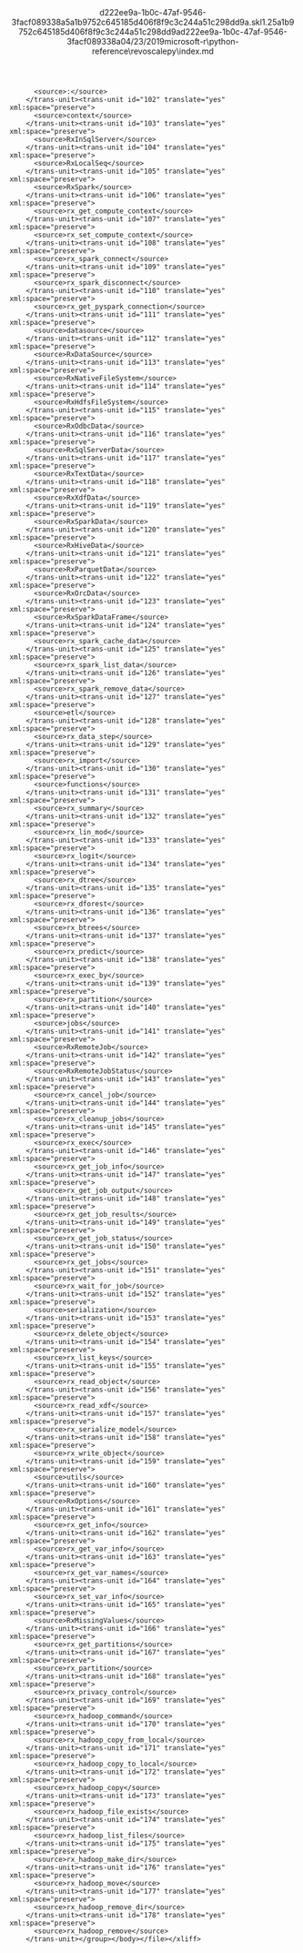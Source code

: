 <?xml version="1.0"?><xliff version="1.2" xmlns="urn:oasis:names:tc:xliff:document:1.2" xmlns:xsi="http://www.w3.org/2001/XMLSchema-instance" xsi:schemaLocation="urn:oasis:names:tc:xliff:document:1.2 xliff-core-1.2-transitional.xsd"><file datatype="xml" original="index.md" source-language="en-US" target-language="en-US"><header><tool tool-id="mdxliff" tool-name="mdxliff" tool-version="1.0-1931010" tool-company="Microsoft" /><xliffext:skl_file_name xmlns:xliffext="urn:microsoft:content:schema:xliffextensions">d222ee9a-1b0c-47af-9546-3facf089338a5a1b9752c645185d406f8f9c3c244a51c298dd9a.skl</xliffext:skl_file_name><xliffext:version xmlns:xliffext="urn:microsoft:content:schema:xliffextensions">1.2</xliffext:version><xliffext:ms.openlocfilehash xmlns:xliffext="urn:microsoft:content:schema:xliffextensions">5a1b9752c645185d406f8f9c3c244a51c298dd9a</xliffext:ms.openlocfilehash><xliffext:ms.sourcegitcommit xmlns:xliffext="urn:microsoft:content:schema:xliffextensions">d222ee9a-1b0c-47af-9546-3facf089338a</xliffext:ms.sourcegitcommit><xliffext:ms.lasthandoff xmlns:xliffext="urn:microsoft:content:schema:xliffextensions">04/23/2019</xliffext:ms.lasthandoff><xliffext:ms.openlocfilepath xmlns:xliffext="urn:microsoft:content:schema:xliffextensions">microsoft-r\python-reference\revoscalepy\index.md</xliffext:ms.openlocfilepath></header><body><group id="content" extype="content"><trans-unit id="101" translate="yes" xml:space="preserve" restype="x-metadata">
          <source>:</source>
        </trans-unit><trans-unit id="102" translate="yes" xml:space="preserve">
          <source>context</source>
        </trans-unit><trans-unit id="103" translate="yes" xml:space="preserve">
          <source>RxInSqlServer</source>
        </trans-unit><trans-unit id="104" translate="yes" xml:space="preserve">
          <source>RxLocalSeq</source>
        </trans-unit><trans-unit id="105" translate="yes" xml:space="preserve">
          <source>RxSpark</source>
        </trans-unit><trans-unit id="106" translate="yes" xml:space="preserve">
          <source>rx_get_compute_context</source>
        </trans-unit><trans-unit id="107" translate="yes" xml:space="preserve">
          <source>rx_set_compute_context</source>
        </trans-unit><trans-unit id="108" translate="yes" xml:space="preserve">
          <source>rx_spark_connect</source>
        </trans-unit><trans-unit id="109" translate="yes" xml:space="preserve">
          <source>rx_spark_disconnect</source>
        </trans-unit><trans-unit id="110" translate="yes" xml:space="preserve">
          <source>rx_get_pyspark_connection</source>
        </trans-unit><trans-unit id="111" translate="yes" xml:space="preserve">
          <source>datasource</source>
        </trans-unit><trans-unit id="112" translate="yes" xml:space="preserve">
          <source>RxDataSource</source>
        </trans-unit><trans-unit id="113" translate="yes" xml:space="preserve">
          <source>RxNativeFileSystem</source>
        </trans-unit><trans-unit id="114" translate="yes" xml:space="preserve">
          <source>RxHdfsFileSystem</source>
        </trans-unit><trans-unit id="115" translate="yes" xml:space="preserve">
          <source>RxOdbcData</source>
        </trans-unit><trans-unit id="116" translate="yes" xml:space="preserve">
          <source>RxSqlServerData</source>
        </trans-unit><trans-unit id="117" translate="yes" xml:space="preserve">
          <source>RxTextData</source>
        </trans-unit><trans-unit id="118" translate="yes" xml:space="preserve">
          <source>RxXdfData</source>
        </trans-unit><trans-unit id="119" translate="yes" xml:space="preserve">
          <source>RxSparkData</source>
        </trans-unit><trans-unit id="120" translate="yes" xml:space="preserve">
          <source>RxHiveData</source>
        </trans-unit><trans-unit id="121" translate="yes" xml:space="preserve">
          <source>RxParquetData</source>
        </trans-unit><trans-unit id="122" translate="yes" xml:space="preserve">
          <source>RxOrcData</source>
        </trans-unit><trans-unit id="123" translate="yes" xml:space="preserve">
          <source>RxSparkDataFrame</source>
        </trans-unit><trans-unit id="124" translate="yes" xml:space="preserve">
          <source>rx_spark_cache_data</source>
        </trans-unit><trans-unit id="125" translate="yes" xml:space="preserve">
          <source>rx_spark_list_data</source>
        </trans-unit><trans-unit id="126" translate="yes" xml:space="preserve">
          <source>rx_spark_remove_data</source>
        </trans-unit><trans-unit id="127" translate="yes" xml:space="preserve">
          <source>etl</source>
        </trans-unit><trans-unit id="128" translate="yes" xml:space="preserve">
          <source>rx_data_step</source>
        </trans-unit><trans-unit id="129" translate="yes" xml:space="preserve">
          <source>rx_import</source>
        </trans-unit><trans-unit id="130" translate="yes" xml:space="preserve">
          <source>functions</source>
        </trans-unit><trans-unit id="131" translate="yes" xml:space="preserve">
          <source>rx_summary</source>
        </trans-unit><trans-unit id="132" translate="yes" xml:space="preserve">
          <source>rx_lin_mod</source>
        </trans-unit><trans-unit id="133" translate="yes" xml:space="preserve">
          <source>rx_logit</source>
        </trans-unit><trans-unit id="134" translate="yes" xml:space="preserve">
          <source>rx_dtree</source>
        </trans-unit><trans-unit id="135" translate="yes" xml:space="preserve">
          <source>rx_dforest</source>
        </trans-unit><trans-unit id="136" translate="yes" xml:space="preserve">
          <source>rx_btrees</source>
        </trans-unit><trans-unit id="137" translate="yes" xml:space="preserve">
          <source>rx_predict</source>
        </trans-unit><trans-unit id="138" translate="yes" xml:space="preserve">
          <source>rx_exec_by</source>
        </trans-unit><trans-unit id="139" translate="yes" xml:space="preserve">
          <source>rx_partition</source>
        </trans-unit><trans-unit id="140" translate="yes" xml:space="preserve">
          <source>jobs</source>
        </trans-unit><trans-unit id="141" translate="yes" xml:space="preserve">
          <source>RxRemoteJob</source>
        </trans-unit><trans-unit id="142" translate="yes" xml:space="preserve">
          <source>RxRemoteJobStatus</source>
        </trans-unit><trans-unit id="143" translate="yes" xml:space="preserve">
          <source>rx_cancel_job</source>
        </trans-unit><trans-unit id="144" translate="yes" xml:space="preserve">
          <source>rx_cleanup_jobs</source>
        </trans-unit><trans-unit id="145" translate="yes" xml:space="preserve">
          <source>rx_exec</source>
        </trans-unit><trans-unit id="146" translate="yes" xml:space="preserve">
          <source>rx_get_job_info</source>
        </trans-unit><trans-unit id="147" translate="yes" xml:space="preserve">
          <source>rx_get_job_output</source>
        </trans-unit><trans-unit id="148" translate="yes" xml:space="preserve">
          <source>rx_get_job_results</source>
        </trans-unit><trans-unit id="149" translate="yes" xml:space="preserve">
          <source>rx_get_job_status</source>
        </trans-unit><trans-unit id="150" translate="yes" xml:space="preserve">
          <source>rx_get_jobs</source>
        </trans-unit><trans-unit id="151" translate="yes" xml:space="preserve">
          <source>rx_wait_for_job</source>
        </trans-unit><trans-unit id="152" translate="yes" xml:space="preserve">
          <source>serialization</source>
        </trans-unit><trans-unit id="153" translate="yes" xml:space="preserve">
          <source>rx_delete_object</source>
        </trans-unit><trans-unit id="154" translate="yes" xml:space="preserve">
          <source>rx_list_keys</source>
        </trans-unit><trans-unit id="155" translate="yes" xml:space="preserve">
          <source>rx_read_object</source>
        </trans-unit><trans-unit id="156" translate="yes" xml:space="preserve">
          <source>rx_read_xdf</source>
        </trans-unit><trans-unit id="157" translate="yes" xml:space="preserve">
          <source>rx_serialize_model</source>
        </trans-unit><trans-unit id="158" translate="yes" xml:space="preserve">
          <source>rx_write_object</source>
        </trans-unit><trans-unit id="159" translate="yes" xml:space="preserve">
          <source>utils</source>
        </trans-unit><trans-unit id="160" translate="yes" xml:space="preserve">
          <source>RxOptions</source>
        </trans-unit><trans-unit id="161" translate="yes" xml:space="preserve">
          <source>rx_get_info</source>
        </trans-unit><trans-unit id="162" translate="yes" xml:space="preserve">
          <source>rx_get_var_info</source>
        </trans-unit><trans-unit id="163" translate="yes" xml:space="preserve">
          <source>rx_get_var_names</source>
        </trans-unit><trans-unit id="164" translate="yes" xml:space="preserve">
          <source>rx_set_var_info</source>
        </trans-unit><trans-unit id="165" translate="yes" xml:space="preserve">
          <source>RxMissingValues</source>
        </trans-unit><trans-unit id="166" translate="yes" xml:space="preserve">
          <source>rx_get_partitions</source>
        </trans-unit><trans-unit id="167" translate="yes" xml:space="preserve">
          <source>rx_partition</source>
        </trans-unit><trans-unit id="168" translate="yes" xml:space="preserve">
          <source>rx_privacy_control</source>
        </trans-unit><trans-unit id="169" translate="yes" xml:space="preserve">
          <source>rx_hadoop_command</source>
        </trans-unit><trans-unit id="170" translate="yes" xml:space="preserve">
          <source>rx_hadoop_copy_from_local</source>
        </trans-unit><trans-unit id="171" translate="yes" xml:space="preserve">
          <source>rx_hadoop_copy_to_local</source>
        </trans-unit><trans-unit id="172" translate="yes" xml:space="preserve">
          <source>rx_hadoop_copy</source>
        </trans-unit><trans-unit id="173" translate="yes" xml:space="preserve">
          <source>rx_hadoop_file_exists</source>
        </trans-unit><trans-unit id="174" translate="yes" xml:space="preserve">
          <source>rx_hadoop_list_files</source>
        </trans-unit><trans-unit id="175" translate="yes" xml:space="preserve">
          <source>rx_hadoop_make_dir</source>
        </trans-unit><trans-unit id="176" translate="yes" xml:space="preserve">
          <source>rx_hadoop_move</source>
        </trans-unit><trans-unit id="177" translate="yes" xml:space="preserve">
          <source>rx_hadoop_remove_dir</source>
        </trans-unit><trans-unit id="178" translate="yes" xml:space="preserve">
          <source>rx_hadoop_remove</source>
        </trans-unit></group></body></file></xliff>